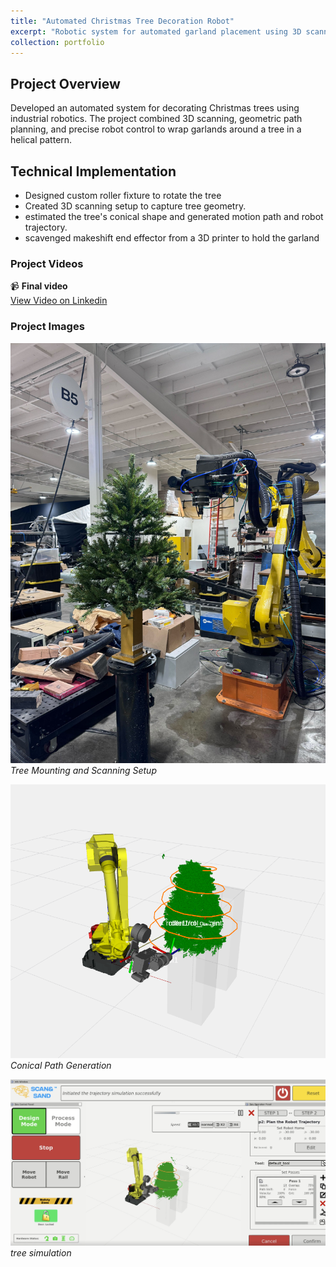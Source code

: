 ```yaml
---
title: "Automated Christmas Tree Decoration Robot"
excerpt: "Robotic system for automated garland placement using 3D scanning and trajectory planning<br/><img src='/images/tree1.png' width='500px' style='display:block; margin:auto;'>"
collection: portfolio
---
```

## Project Overview
Developed an automated system for decorating Christmas trees using industrial robotics. The project combined 3D scanning, geometric path planning, and precise robot control to wrap garlands around a tree in a helical pattern.

## Technical Implementation
- Designed custom roller fixture to rotate the tree
- Created 3D scanning setup to capture tree geometry.
- estimated the tree's conical shape and generated motion path and robot trajectory.
- scavenged makeshift end effector from a 3D printer to hold the garland

### Project Videos
📹 **Final video**  
[View Video on Linkedin](https://www.linkedin.com/posts/graymatter-robotics_christmas-manufacturing-ai-activity-7277389012019900416--8Ur?utm_source=share&utm_medium=member_desktop)

### Project Images
![Setup](/images/tree_setup.jpg)
*Tree Mounting and Scanning Setup*

![Path Planning](/images/tree_planning.png)
*Conical Path Generation*

![Final Result](/images/tree_simulation.png)
*tree simulation*